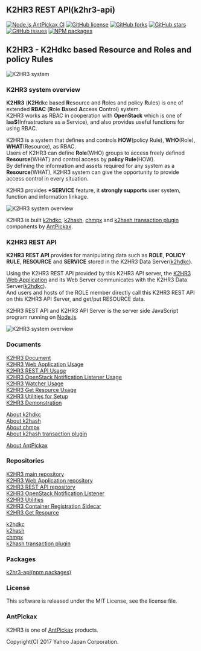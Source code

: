 K2HR3 REST API(k2hr3-api)
-------------------------
[![Node.js AntPickax CI](https://github.com/yahoojapan/k2hr3_api/workflows/Node.js%20AntPickax%20CI/badge.svg)](https://github.com/yahoojapan/k2hr3_api/actions)
[![GitHub license](https://img.shields.io/badge/license-MIT-blue.svg)](https://raw.githubusercontent.com/yahoojapan/k2hr3_api/master/LICENSE)
[![GitHub forks](https://img.shields.io/github/forks/yahoojapan/k2hr3_api.svg)](https://github.com/yahoojapan/k2hr3_api/network)
[![GitHub stars](https://img.shields.io/github/stars/yahoojapan/k2hr3_api.svg)](https://github.com/yahoojapan/k2hr3_api/stargazers)
[![GitHub issues](https://img.shields.io/github/issues/yahoojapan/k2hr3_api.svg)](https://github.com/yahoojapan/k2hr3_api/issues)
[![NPM packages](https://badge.fury.io/js/k2hr3-api.svg)](https://badge.fury.io/js/k2hr3-api)

## **K2HR3** - **K2H**dkc based **R**esource and **R**oles and policy **R**ules

![K2HR3 system](https://k2hr3.antpick.ax/images/top_k2hr3.png)

### K2HR3 system overview
**K2HR3** (**K2H**dkc based **R**esource and **R**oles and policy **R**ules) is one of extended **RBAC** (**R**ole **B**ased **A**ccess **C**ontrol) system.  
K2HR3 works as RBAC in cooperation with **OpenStack** which is one of **IaaS**(Infrastructure as a Service), and also provides useful functions for using RBAC.  

K2HR3 is a system that defines and controls **HOW**(policy Rule), **WHO**(Role), **WHAT**(Resource), as RBAC.  
Users of K2HR3 can define **Role**(WHO) groups to access freely defined **Resource**(WHAT) and control access by **policy Rule**(HOW).  
By defining the information and assets required for any system as a **Resource**(WHAT), K2HR3 system can give the opportunity to provide access control in every situation.  

K2HR3 provides **+SERVICE** feature, it **strongly supports** user system, function and information linkage.

![K2HR3 system overview](https://k2hr3.antpick.ax/images/overview_abstract.png)

K2HR3 is built [k2hdkc](https://github.com/yahoojapan/k2hdkc), [k2hash](https://github.com/yahoojapan/k2hash), [chmpx](https://github.com/yahoojapan/chmpx) and [k2hash transaction plugin](https://github.com/yahoojapan/k2htp_dtor) components by [AntPickax](https://antpick.ax/).

### K2HR3 REST API
**K2HR3 REST API** provides for manipulating data such as **ROLE**, **POLICY RULE**, **RESOURCE** and **SERVICE** stored in the K2HR3 Data Server([k2hdkc](https://github.com/yahoojapan/k2hdkc)).  

Using the K2HR3 REST API provided by this K2HR3 API server, the [K2HR3 Web Application](https://k2hr3.antpick.ax/usage_app.html) and its Web Server communicates with the K2HR3 Data Server([k2hdkc](https://github.com/yahoojapan/k2hdkc)).  
And users and hosts of the ROLE member directly call this K2HR3 REST API on this K2HR3 API Server, and get/put RESOURCE data.  

K2HR3 REST API and K2HR3 API Server is the server side JavaScript program running on [Node.js](https://nodejs.org/).  

![K2HR3 system overview](https://k2hr3.antpick.ax/images/detail_system_overview.png)

### Documents
[K2HR3 Document](https://k2hr3.antpick.ax/index.html)  
[K2HR3 Web Application Usage](https://k2hr3.antpick.ax/usage_app.html)  
[K2HR3 REST API Usage](https://k2hr3.antpick.ax/api.html)  
[K2HR3 OpenStack Notification Listener Usage](https://k2hr3.antpick.ax/detail_osnl.html)  
[K2HR3 Watcher Usage](https://k2hr3.antpick.ax/tools.html)  
[K2HR3 Get Resource Usage](https://k2hr3.antpick.ax/tools.html)  
[K2HR3 Utilities for Setup](https://k2hr3.antpick.ax/setup.html)  
[K2HR3 Demonstration](https://demo.k2hr3.antpick.ax/)

[About k2hdkc](https://k2hdkc.antpick.ax/)  
[About k2hash](https://k2hash.antpick.ax/)  
[About chmpx](https://chmpx.antpick.ax/)  
[About k2hash transaction plugin](https://k2htpdtor.antpick.ax/)  

[About AntPickax](https://antpick.ax/)  

### Repositories
[K2HR3 main repository](https://github.com/yahoojapan/k2hr3)  
[K2HR3 Web Application repository](https://github.com/yahoojapan/k2hr3_app)  
[K2HR3 REST API repository](https://github.com/yahoojapan/k2hr3_api)  
[K2HR3 OpenStack Notification Listener](https://github.com/yahoojapan/k2hr3_osnl)  
[K2HR3 Utilities](https://github.com/yahoojapan/k2hr3_utils)  
[K2HR3 Container Registration Sidecar](https://github.com/yahoojapan/k2hr3_sidecar)  
[K2HR3 Get Resource](https://github.com/yahoojapan/k2hr3_get_resource)  

[k2hdkc](https://github.com/yahoojapan/k2hdkc)  
[k2hash](https://github.com/yahoojapan/k2hash)  
[chmpx](https://github.com/yahoojapan/chmpx)  
[k2hash transaction plugin](https://github.com/yahoojapan/k2htp_dtor)  

### Packages
[k2hr3-api(npm packages)](https://www.npmjs.com/package/k2hr3-api)  

### License
This software is released under the MIT License, see the license file.

### AntPickax
K2HR3 is one of [AntPickax](https://antpick.ax/) products.

Copyright(C) 2017 Yahoo Japan Corporation.

